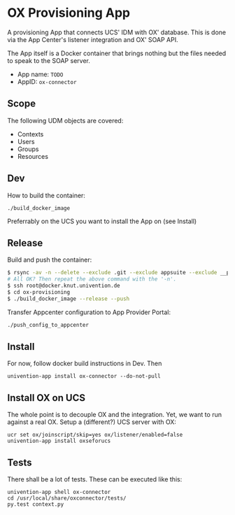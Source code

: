 OX Provisioning App
===================

A provisioning App that connects UCS' IDM with OX' database. This is done via the App Center's listener integration and OX' SOAP API.

The App itself is a Docker container that brings nothing but the files needed to speak to the SOAP server.

* App name: `TODO`
* AppID: `ox-connector`

Scope
-----

The following UDM objects are covered:

* Contexts
* Users
* Groups
* Resources


Dev
---

How to build the container:

`./build_docker_image`

Preferrably on the UCS you want to install the App on (see Install)

Release
-------

Build and push the container:

```bash
$ rsync -av -n --delete --exclude .git --exclude appsuite --exclude __pycache__ ./ root@docker.knut.univention.de:ox-provisioning/
# All OK? Then repeat the above command with the '-n'.
$ ssh root@docker.knut.univention.de
$ cd ox-provisioning
$ ./build_docker_image --release --push
```

Transfer Appcenter configuration to App Provider Portal:

```bash
./push_config_to_appcenter
```

Install
-------

For now, follow docker build instructions in Dev. Then

`univention-app install ox-connector --do-not-pull`


Install OX on UCS
-----------------

The whole point is to decouple OX and the integration. Yet, we want to run against a real OX. Setup a (different?) UCS server with OX:

```
ucr set ox/joinscript/skip=yes ox/listener/enabled=false
univention-app install oxseforucs
```

Tests
-----

There shall be a lot of tests. These can be executed like this:

```
univention-app shell ox-connector
cd /usr/local/share/oxconnector/tests/
py.test context.py
```
